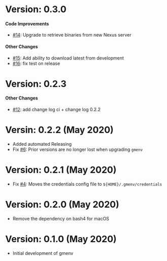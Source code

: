 # Version: 0.3.0


#### Code Improvements


* [#14](https://github.com/greymatter-io/gmenv/pull/14): Upgrade to retrieve binaries from new Nexus server

#### Other Changes

* [#15](https://github.com/greymatter-io/gmenv/pull/15): Add ability to download latest from development
* [#16](https://github.com/greymatter-io/gmenv/pull/16): fix test on release


# Version: 0.2.3


#### Other Changes

* [#12](https://github.com/greymatter-io/gmenv/pull/12): add change log ci + change log 0.2.2



# Versin: 0.2.2 (May 2020)

* Added automated Releasing
* Fix [#6](https://github.com/greymatter-io/gmenv/issues/6): Prior versions are no longer lost when upgrading `gmenv` 

# Version: 0.2.1 (May 2020)

* Fix [#4](https://github.com/greymatter-io/gmenv/issues/4): Moves the credentials config file to `${HOME}/.gmenv/credentials`

# Version: 0.2.0 (May 2020)

* Remove the dependency on bash4 for macOS

# Version: 0.1.0 (May 2020)

* Initial development of gmenv
